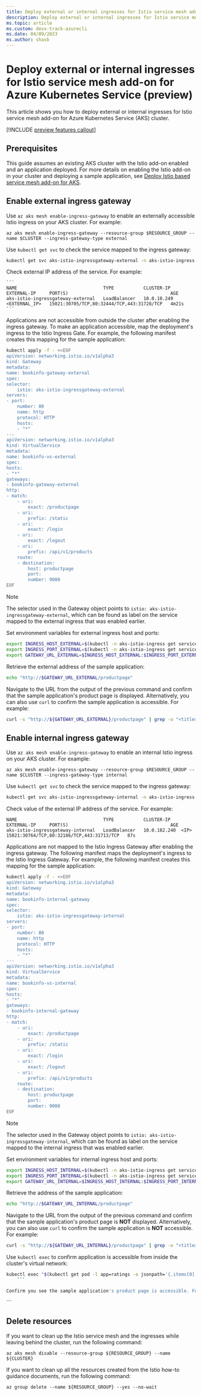 ```yaml
---
title: Deploy external or internal ingresses for Istio service mesh add-on for Azure Kubernetes Service (preview)
description: Deploy external or internal ingresses for Istio service mesh add-on for Azure Kubernetes Service (preview)
ms.topic: article
ms.custom: devx-track-azurecli
ms.date: 04/09/2023
ms.author: shasb
---
```


# Deploy external or internal ingresses for Istio service mesh add-on for Azure Kubernetes Service (preview)

This article shows you how to deploy external or internal ingresses for Istio service mesh add-on for Azure Kubernetes Service (AKS) cluster.

[!INCLUDE [preview features callout](./includes/preview/preview-callout.md)]

## Prerequisites

This guide assumes an existing AKS cluster with the Istio add-on enabled and an application deployed. For more details on enabling the Istio add-on in your cluster and deploying a sample application, see [Deploy Istio based service mesh add-on for AKS][istio-deploy-addon].

## Enable external ingress gateway

Use `az aks mesh enable-ingress-gateway` to enable an externally accessible Istio ingress on your AKS cluster. For example:

```azurecli-interactive
az aks mesh enable-ingress-gateway --resource-group $RESOURCE_GROUP --name $CLUSTER --ingress-gateway-type external
```

Use `kubectl get svc` to check the service mapped to the ingress gateway:

```bash
kubectl get svc aks-istio-ingressgateway-external -n aks-istio-ingress
```

Check external IP address of the service. For example:

    ```
    NAME                                TYPE           CLUSTER-IP    EXTERNAL-IP     PORT(S)                                      AGE
    aks-istio-ingressgateway-external   LoadBalancer   10.0.10.249   <EXTERNAL_IP>   15021:30705/TCP,80:32444/TCP,443:31728/TCP   4m21s
    ```

Applications are not accessible from outside the cluster after enabling the ingress gateway. To make an application accessible, map the deployment's ingress to the Istio Ingress Gate. For example, the following manifest creates this mapping for the sample application:

```bash
kubectl apply -f - <<EOF
apiVersion: networking.istio.io/v1alpha3
kind: Gateway
metadata:
name: bookinfo-gateway-external
spec:
selector:
    istio: aks-istio-ingressgateway-external
servers:
- port:
    number: 80
    name: http
    protocol: HTTP
    hosts:
    - "*"
---
apiVersion: networking.istio.io/v1alpha3
kind: VirtualService
metadata:
name: bookinfo-vs-external
spec:
hosts:
- "*"
gateways:
- bookinfo-gateway-external
http:
- match:
    - uri:
        exact: /productpage
    - uri:
        prefix: /static
    - uri:
        exact: /login
    - uri:
        exact: /logout
    - uri:
        prefix: /api/v1/products
    route:
    - destination:
        host: productpage
        port:
        number: 9080
EOF
```

> [!NOTE]
> The selector used in the Gateway object points to `istio: aks-istio-ingressgateway-external`, which can be found as label on the service mapped to the external ingress that was enabled earlier.

Set environment variables for external ingress host and ports:

```bash
export INGRESS_HOST_EXTERNAL=$(kubectl -n aks-istio-ingress get service aks-istio-ingressgateway-external -o jsonpath='{.status.loadBalancer.ingress[0].ip}')
export INGRESS_PORT_EXTERNAL=$(kubectl -n aks-istio-ingress get service aks-istio-ingressgateway-external -o jsonpath='{.spec.ports[?(@.name=="http2")].port}')
export GATEWAY_URL_EXTERNAL=$INGRESS_HOST_EXTERNAL:$INGRESS_PORT_EXTERNAL
```

Retrieve the external address of the sample application:

```bash
echo "http://$GATEWAY_URL_EXTERNAL/productpage"
```

Navigate to the URL from the output of the previous command and confirm that the sample application's product page is displayed. Alternatively, you can also use `curl` to confirm the sample application is accessible. For example:

```bash
curl -s "http://${GATEWAY_URL_EXTERNAL}/productpage" | grep -o "<title>.*</title>"
```


## Enable internal ingress gateway

Use `az aks mesh enable-ingress-gateway` to enable an internal Istio ingress on your AKS cluster. For example:

```azurecli-interactive
az aks mesh enable-ingress-gateway --resource-group $RESOURCE_GROUP --name $CLUSTER --ingress-gateway-type internal
```


Use `kubectl get svc` to check the service mapped to the ingress gateway:

```bash
kubectl get svc aks-istio-ingressgateway-internal -n aks-istio-ingress
```

Check value of the external IP address of the service. For example:

```
NAME                                TYPE           CLUSTER-IP    EXTERNAL-IP     PORT(S)                                      AGE
aks-istio-ingressgateway-internal   LoadBalancer   10.0.182.240  <IP>      15021:30764/TCP,80:32186/TCP,443:31713/TCP   87s
```

Applications are not mapped to the Istio Ingress Gateway after enabling the ingress gateway. The following manifest maps the deployment's ingress to the Istio Ingress Gateway. For example, the following manifest creates this mapping for the sample application:

```bash
kubectl apply -f - <<EOF
apiVersion: networking.istio.io/v1alpha3
kind: Gateway
metadata:
name: bookinfo-internal-gateway
spec:
selector:
    istio: aks-istio-ingressgateway-internal
servers:
- port:
    number: 80
    name: http
    protocol: HTTP
    hosts:
    - "*"
---
apiVersion: networking.istio.io/v1alpha3
kind: VirtualService
metadata:
name: bookinfo-vs-internal
spec:
hosts:
- "*"
gateways:
- bookinfo-internal-gateway
http:
- match:
    - uri:
        exact: /productpage
    - uri:
        prefix: /static
    - uri:
        exact: /login
    - uri:
        exact: /logout
    - uri:
        prefix: /api/v1/products
    route:
    - destination:
        host: productpage
        port:
        number: 9080
EOF
```

> [!NOTE]
> The selector used in the Gateway object points to `istio: aks-istio-ingressgateway-internal`, which can be found as label on the service mapped to the internal ingress that was enabled earlier.

Set environment variables for internal ingress host and ports:

```bash
export INGRESS_HOST_INTERNAL=$(kubectl -n aks-istio-ingress get service aks-istio-ingressgateway-internal -o jsonpath='{.status.loadBalancer.ingress[0].ip}')
export INGRESS_PORT_INTERNAL=$(kubectl -n aks-istio-ingress get service aks-istio-ingressgateway-internal -o jsonpath='{.spec.ports[?(@.name=="http2")].port}')
export GATEWAY_URL_INTERNAL=$INGRESS_HOST_INTERNAL:$INGRESS_PORT_INTERNAL
```

Retrieve the address of the sample application:

```bash
echo "http://$GATEWAY_URL_INTERNAL/productpage"
```

Navigate to the URL from the output of the previous command and confirm that the sample application's product page is  **NOT** displayed. Alternatively, you can also use `curl` to confirm the sample application is **NOT** accessible. For example:

```bash
curl -s "http://${GATEWAY_URL_INTERNAL}/productpage" | grep -o "<title>.*</title>"
```

Use `kubectl exec` to confirm application is accessible from inside the cluster's virtual network:

```bash
kubectl exec "$(kubectl get pod -l app=ratings -o jsonpath='{.items[0].metadata.name}')" -c ratings -- curl -sS  "http://$GATEWAY_URL_INTERNAL/productpage"  | grep -o "<title>.*</title>"
    ```

Confirm you see the sample application's product page is accessible. For example:

```
<title>Simple Bookstore App</title>
```

## Delete resources

If you want to clean up the Istio service mesh and the ingresses while leaving behind the cluster, run the following command:

```azurecli-interactive
az aks mesh disable --resource-group ${RESOURCE_GROUP} --name ${CLUSTER}
```

If you want to clean up all the resources created from the Istio how-to guidance documents, run the following command:

```azurecli-interactive
az group delete --name ${RESOURCE_GROUP} --yes --no-wait
```

[istio-deploy-addon]: istio-deploy-addon.md
